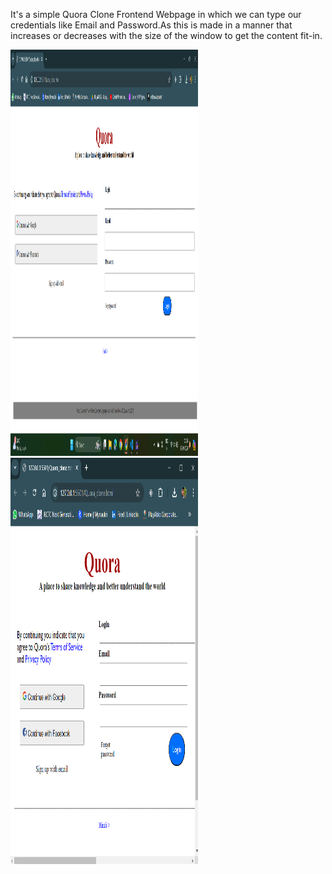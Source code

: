 It's a simple Quora Clone Frontend Webpage in which we can type our credentials like Email and Password.As this is made in a manner that increases or decreases with the size of the window to get the content fit-in.

<img src="Full Page.png" alt="full-page" width="300" height="650">
<img src="Half Page.png" alt="half-page" width="300" height="650">
